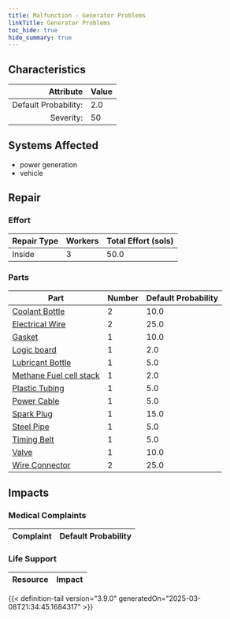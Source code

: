 ```yaml
---
title: Malfunction - Generator Problems
linkTitle: Generator Problems
toc_hide: true
hide_summary: true
---
```

<!-- This is generated by the MarsSim HelpGenertor, do not edit. -->

## Characteristics

| Attribute      | Value |
|--------:|:------|
|Default Probability:|2.0|
|Severity:|50|

## Systems Affected 
- power generation
- vehicle

## Repair

### Effort
|Repair Type|Workers|Total Effort (sols)|
|---|---|---|
|Inside|3|50.0|

### Parts
|Part|Number|Default Probability|
|---|---|---|
|[Coolant Bottle](/docs/definitions/part/coolant-bottle)|2|10.0|
|[Electrical Wire](/docs/definitions/part/electrical-wire)|2|25.0|
|[Gasket](/docs/definitions/part/gasket)|1|10.0|
|[Logic board](/docs/definitions/part/logic-board)|1|2.0|
|[Lubricant Bottle](/docs/definitions/part/lubricant-bottle)|1|5.0|
|[Methane Fuel cell stack](/docs/definitions/part/methane-fuel-cell-stack)|1|2.0|
|[Plastic Tubing](/docs/definitions/part/plastic-tubing)|1|5.0|
|[Power Cable](/docs/definitions/part/power-cable)|1|5.0|
|[Spark Plug](/docs/definitions/part/spark-plug)|1|15.0|
|[Steel Pipe](/docs/definitions/part/steel-pipe)|1|5.0|
|[Timing Belt](/docs/definitions/part/timing-belt)|1|5.0|
|[Valve](/docs/definitions/part/valve)|1|10.0|
|[Wire Connector](/docs/definitions/part/wire-connector)|2|25.0|

## Impacts

### Medical Complaints
|Complaint|Default Probability|
|---|---|

### Life Support
|Resource|Impact|
|---|---|


{{< definition-tail version="3.9.0" generatedOn="2025-03-08T21:34:45.1684317" >}}

